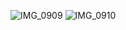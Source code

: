 
![IMG_0909](https://user-images.githubusercontent.com/76843403/195618044-6ba13fea-4f99-4605-b6a7-c6aa46e7c340.png)
![IMG_0910](https://user-images.githubusercontent.com/76843403/195618058-7f381a1a-2940-4a92-aa96-6174e58342fb.png)
